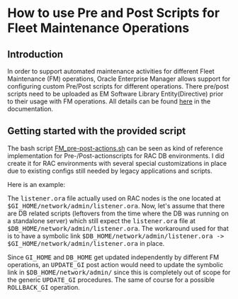 # How to use Pre and Post Scripts for Fleet Maintenance Operations

## Introduction

In order to support automated maintenance activities for different Fleet Maintenance (FM) operations, Oracle Enterprise Manager allows support for configuring custom Pre/Post scripts for different operations. There pre/post scripts need to be uploaded as EM Software Library Entity(Directive) prior to their usage with FM operations. All details can be found [here](https://docs.oracle.com/en/enterprise-manager/cloud-control/enterprise-manager-cloud-control/13.5/emlcm/database-fleet-maintenance.html#GUID-6AF19CA9-E83A-4C76-BF50-16E5A072EF92) in the documentation.

## Getting started with the provided script

The bash script [FM_pre-post-actions.sh](../script/FM_pre-post-actions.sh) can be seen as kind of reference implementation for Pre-/Post-actionscripts for RAC DB environments. I did create it for RAC environments with several special customizations in place due to existing configs still needed by legacy applications and scripts.

Here is an example:

The <samp>listener.ora</samp> file actually used on RAC nodes is the one located at <samp>\$GI_HOME/network/admin/listener.ora</samp>. Now, let's assume that there are DB related scripts (leftovers from the time where the DB was running on a standalone server) which still expect the <samp>listener.ora</samp> file at <samp>\$DB_HOME/network/admin/listener.ora</samp>. The workaround used for that is to have a symbolic link <samp>\$DB_HOME/network/admin/listener.ora -> \$GI_HOME/network/admin/listener.ora</samp> in place.

Since <samp>GI_HOME</samp> and <samp>DB_HOME</samp> get updated independently by different FM operations, an <samp>UPDATE_GI</samp> post action would need to update the symbolic link in <samp>\$DB_HOME/network/admin/</samp> since this is completely out of scope for the generic <samp>UPDATE_GI</samp> procedures. The same of course for a possible <samp>ROLLBACK_GI</samp> operation.
